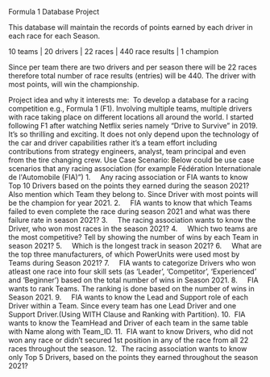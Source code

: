 
Formula 1 Database Project

This database will maintain the records of points earned by each driver in each race for each Season.

10 teams | 20 drivers | 22 races | 440 race results | 1 champion

Since per team there are two drivers and per season there will be 22 races therefore total number of race results (entries) will be 440. The driver with most points, will win the championship.

Project idea and why it interests me: 
To develop a database for a racing competition e.g., Formula 1 (F1). Involving multiple teams, multiple drivers with race taking place on different locations all around the world. 
I started following F1 after watching Netflix series namely “Drive to Survive” in 2019. It’s so thrilling and exciting. It does not only depend upon the technology of the car and driver capabilities rather it’s a team effort including contributions from strategy engineers, analyst, team principal and even from the tire changing crew.
Use Case Scenario:
Below could be use case scenarios that any racing association (for example Fédération Internationale de l'Automobile (FIA)”)
1.     Any racing association or FIA wants to know Top 10 Drivers based on the points they earned during the season 2021? Also mention which Team they belong to. Since Driver with most points will be the champion for year 2021.
2.     FIA wants to know that which Teams failed to even complete the race during season 2021 and what was there failure rate in season 2021?
3.     The racing association wants to know the Driver, who won most races in the season 2021?
4.     Which two teams are the most competitive? Tell by showing the number of wins by each Team in season 2021?
5.     Which is the longest track in season 2021?
6.     What are the top three manufacturers, of which PowerUnits were used most by Teams during Season 2021?
7.     FIA wants to categorize Drivers who won atleast one race into four skill sets (as ‘Leader’, ‘Competitor’, ‘Experienced’ and ‘Beginner’) based on the total number of wins in Season 2021.
8.     FIA wants to rank Teams. The ranking is done based on the number of wins in Season 2021.
9.     FIA wants to know the Lead and Support role of each Driver within a Team. Since every team has one Lead Driver and one Support Driver.(Using WITH Clause and Ranking with Partition).
10.  FIA wants to know the TeamHead and Driver of each team in the same table with Name along with Team_ID.
11.  FIA want to know Drivers, who did not won any race or didn’t secured 1st position in any of the race from all 22 races throughout the season.
12.  The racing association wants to know only Top 5 Drivers, based on the points they earned throughout the season 2021?
